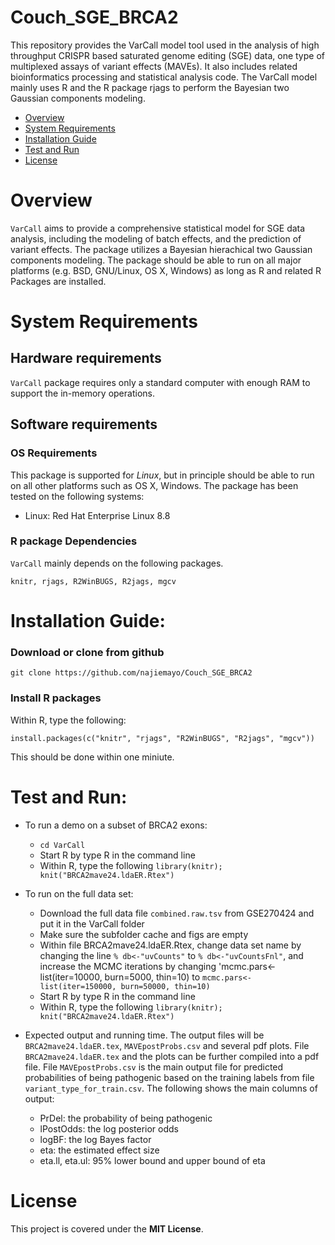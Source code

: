 # Couch_SGE_BRCA2

This repository provides the VarCall model tool used in the analysis of high throughput CRISPR based saturated genome editing (SGE) data, one type of multiplexed assays of variant effects (MAVEs). It also includes related bioinformatics processing and statistical analysis code. The VarCall model mainly uses R and the R package rjags to perform the Bayesian two Gaussian components modeling.

- [Overview](#overview)
- [System Requirements](#system-requirements)
- [Installation Guide](#installation-guide)
- [Test and Run](#Test-and-run)
- [License](#license)

# Overview
``VarCall`` aims to provide a comprehensive statistical model for SGE data analysis, including the modeling of batch effects, and the prediction of variant effects. The package utilizes a Bayesian hierachical two Gaussian components modeling. The package should be able to run on all major platforms (e.g. BSD, GNU/Linux, OS X, Windows) as long as R and related R Packages are installed.

# System Requirements
## Hardware requirements
`VarCall` package requires only a standard computer with enough RAM to support the in-memory operations.

## Software requirements
### OS Requirements
This package is supported for *Linux*, but in principle should be able to run on all other platforms such as OS X, Windows. The package has been tested on the following systems:
+ Linux: Red Hat Enterprise Linux 8.8

### R package Dependencies
`VarCall` mainly depends on the following packages.

```
knitr, rjags, R2WinBUGS, R2jags, mgcv
```

# Installation Guide:
### Download or clone from github
```
git clone https://github.com/najiemayo/Couch_SGE_BRCA2
```

### Install R packages
Within R, type the following:
```
install.packages(c("knitr", "rjags", "R2WinBUGS", "R2jags", "mgcv"))
```
This should be done within one miniute.

# Test and Run:
- To run a demo on a subset of BRCA2 exons:
  - `cd VarCall`
  - Start R by type R in the command line
  - Within R, type the following `library(knitr); knit("BRCA2mave24.ldaER.Rtex")`

- To run on the full data set:
  - Download the full data file `combined.raw.tsv` from GSE270424 and put it in the VarCall folder
  - Make sure the subfolder cache and figs are empty
  - Within file BRCA2mave24.ldaER.Rtex, change data set name by changing the line `% db<-"uvCounts"` to `% db<-"uvCountsFnl"`, and increase the MCMC iterations by changing 'mcmc.pars<-list(iter=10000, burn=5000, thin=10) to `mcmc.pars<-list(iter=150000, burn=50000, thin=10)`   
  - Start R by type R in the command line
  - Within R, type the following `library(knitr); knit("BRCA2mave24.ldaER.Rtex")`

- Expected output and running time.
The output files will be `BRCA2mave24.ldaER.tex`, `MAVEpostProbs.csv` and several pdf plots. File `BRCA2mave24.ldaER.tex` and the plots can be further compiled into a pdf file. File `MAVEpostProbs.csv` is the main output file for predicted probabilities of being pathogenic based on the training labels from file `variant_type_for_train.csv`. The following shows the main columns of output:
  - PrDel: the probability of being pathogenic
  - lPostOdds: the log posterior odds
  - logBF: the log Bayes factor
  - eta: the estimated effect size
  - eta.ll, eta.ul: 95% lower bound and upper bound of eta

# License

This project is covered under the **MIT License**.


